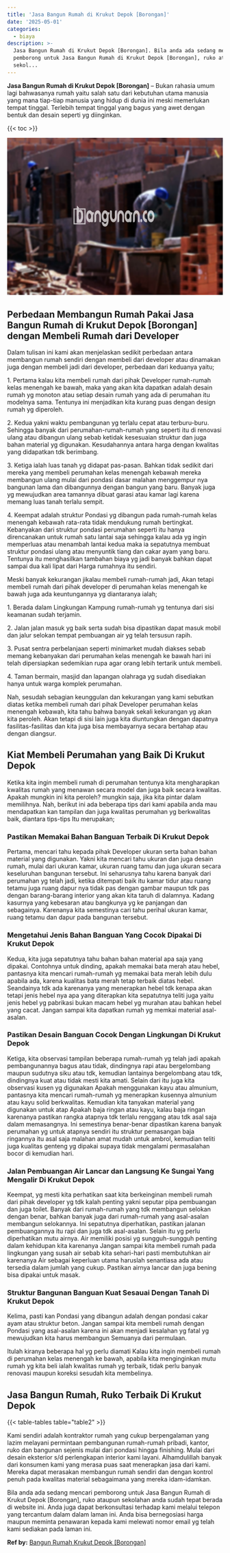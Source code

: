 ```yaml
---
title: 'Jasa Bangun Rumah di Krukut Depok [Borongan]'
date: '2025-05-01'
categories:
  - biaya
description: >-
  Jasa Bangun Rumah di Krukut Depok [Borongan]. Bila anda ada sedang mencari
  pemborong untuk Jasa Bangun Rumah di Krukut Depok [Borongan], ruko ataupun
  sekol...
---
```


**Jasa Bangun Rumah di Krukut Depok \[Borongan\]** – Bukan rahasia umum lagi bahwasanya rumah yaitu salah satu dari kebutuhan utama manusia yang mana tiap-tiap manusia yang hidup di dunia ini meski memerlukan tempat tinggal. Terlebih tempat tinggal yang bagus yang awet dengan bentuk dan desain seperti yg diinginkan.

{{< toc >}}

![Jasa Bangun Rumah di Krukut Depok [Borongan]](/images/borong-bangunan-38.png)

## Perbedaan Membangun Rumah Pakai Jasa Bangun Rumah di Krukut Depok \[Borongan\] dengan Membeli Rumah dari Developer

Dalam tulisan ini kami akan menjelaskan sedikit perbedaan antara membangun rumah sendiri dengan membeli dari developer atau dinamakan juga dengan membeli jadi dari developer, perbedaan dari keduanya yaitu;

1\. Pertama kalau kita membeli rumah dari pihak Developer rumah-rumah kelas menengah ke bawah, maka yang akan kita dapatkan adalah desain rumah yg monoton atau setiap desain rumah yang ada di perumahan itu modelnya sama. Tentunya ini menjadikan kita kurang puas dengan design rumah yg diperoleh.

2\. Kedua yakni waktu pembangunan yg terlalu cepat atau terburu-buru. Sehingga banyak dari perumahan-rumah-rumah yang seperti itu di renovasi ulang atau dibangun ulang sebab ketidak kesesuaian struktur dan juga bahan material yg digunakan. Kesudahannya antara harga dengan kwalitas yang didapatkan tdk berimbang.

3\. Ketiga ialah luas tanah yg didapat pas-pasan. Bahkan tidak sedikit dari mereka yang membeli perumahan kelas menengah kebawah mereka membangun ulang mulai dari pondasi dasar malahan menggempur nya bangunan lama dan dibangunnya dengan bangun yang baru. Banyak juga yg mewujudkan area tamannya dibuat garasi atau kamar lagi karena memang luas tanah terlalu sempit.

4\. Keempat adalah struktur Pondasi yg dibangun pada rumah-rumah kelas menengah kebawah rata-rata tidak mendukung rumah bertingkat. Kebanyakan dari struktur pondasi perumahan seperti itu hanya direncanakan untuk rumah satu lantai saja sehingga kalau ada yg ingin memperluas atau menambah lantai kedua maka ia sepatutnya membuat struktur pondasi ulang atau menyuntik tiang dan cakar ayam yang baru. Tentunya itu menghasilkan tambahan biaya yg jadi banyak bahkan dapat sampai dua kali lipat dari Harga rumahnya itu sendiri.

Meski banyak kekurangan jikalau membeli rumah-rumah jadi, Akan tetapi membeli rumah dari pihak developer di perumahan kelas menengah ke bawah juga ada keuntungannya yg diantaranya ialah;

1\. Berada dalam Lingkungan Kampung rumah-rumah yg tentunya dari sisi keamanan sudah terjamin.

2\. Jalan jalan masuk yg baik serta sudah bisa dipastikan dapat masuk mobil dan jalur selokan tempat pembuangan air yg telah tersusun rapih.

3\. Pusat sentra perbelanjaan seperti minimarket mudah diakses sebab memang kebanyakan dari perumahan kelas menengah ke bawah hari ini telah dipersiapkan sedemikian rupa agar orang lebih tertarik untuk membeli.

4\. Taman bermain, masjid dan lapangan olahraga yg sudah disediakan hanya untuk warga komplek perumahan.

Nah, sesudah sebagian keunggulan dan kekurangan yang kami sebutkan diatas ketika membeli rumah dari pihak Developer perumahan kelas menengah kebawah, kita tahu bahwa banyak sekali kekurangan yg akan kita peroleh. Akan tetapi di sisi lain juga kita diuntungkan dengan dapatnya fasilitas-fasilitas dan kita juga bisa membayarnya secara bertahap atau dengan diangsur.

## Kiat Membeli Perumahan yang Baik Di Krukut Depok

Ketika kita ingin membeli rumah di perumahan tentunya kita mengharapkan kwalitas rumah yang menawan secara model dan juga baik secara kwalitas. Apakah mungkin ini kita peroleh? mungkin saja, jika kita pintar dalam memilihnya. Nah, berikut ini ada beberapa tips dari kami apabila anda mau mendapatkan kan tampilan dan juga kwalitas perumahan yg berkwalitas baik, diantara tips-tips Itu merupakan;

### Pastikan Memakai Bahan Banguan Terbaik Di Krukut Depok

Pertama, mencari tahu kepada pihak Developer ukuran serta bahan bahan material yang digunakan. Yakni kita mencari tahu ukuran dan juga desain rumah, mulai dari ukuran kamar, ukuran ruang tamu dan juga ukuran secara keseluruhan bangunan tersebut. Ini seharusnya tahu karena banyak dari perumahan yg telah jadi, ketika ditempati baik itu kamar tidur atau ruang tetamu juga ruang dapur nya tidak pas dengan gambar maupun tdk pas dengan barang-barang interior yang akan kita taruh di dalamnya. Kadang kasurnya yang kebesaran atau bangkunya yg ke panjangan dan sebagainya. Karenanya kita semestinya cari tahu perihal ukuran kamar, ruang tetamu dan dapur pada bangunan tersebut.

### Mengetahui Jenis Bahan Banguan Yang Cocok Dipakai Di Krukut Depok

Kedua, kita juga sepatutnya tahu bahan bahan material apa saja yang dipakai. Contohnya untuk dinding, apakah memakai bata merah atau hebel, pantasnya kita mencari rumah-rumah yg memakai bata merah lebih dulu apabila ada, karena kualitas bata merah tetap terbaik diatas hebel. Seandainya tdk ada karenanya yang menerapkan hebel tdk kenapa akan tetapi jenis hebel nya apa yang diterapkan kita sepatutnya teliti juga yaitu jenis hebel yg pabrikasi bukan macam hebel yg murahan atau bahkan hebel yang cacat. Jangan sampai kita dapatkan rumah yg memkai material asal-asalan.

### Pastikan Desain Banguan Cocok Dengan Lingkungan Di Krukut Depok

Ketiga, kita observasi tampilan beberapa rumah-rumah yg telah jadi apakah pembangunannya bagus atau tidak, dindingnya rapi atau bergelombang maupun sudutnya siku atau tdk, kemudian lantainya bergelombang atau tdk, dindingnya kuat atau tidak mesti kita amati. Selain dari itu juga kita observasi kusen yg digunakan Apakah menggunakan kayu atau almunium, pantasnya kita mencari rumah-rumah yg menerapkan kusennya almunium atau kayu solid berkwalitas. Kemudian kita tanyakan material yang digunakan untuk atap Apakah baja ringan atau kayu, kalau baja ringan karenanya pastikan rangka atapnya tdk terlalu renggang atau tdk asal saja dalam memasangnya. Ini semestinya benar-benar dipastikan karena banyak perumahan yg untuk atapnya sendiri itu struktur pemasangan baja ringannya itu asal saja malahan amat mudah untuk ambrol, kemudian teliti juga kualitas genteng yg dipakai supaya tidak mengalami permasalahan bocor di kemudian hari.

### Jalan Pembuangan Air Lancar dan Langsung Ke Sungai Yang Mengalir Di Krukut Depok

Keempat, yg mesti kita perhatikan saat kita berkeinginan membeli rumah dari pihak developer yg tdk kalah penting yakni seputar pipa pembuangan dan juga toilet. Banyak dari rumah-rumah yang tdk membangun selokan dengan benar, bahkan banyak juga dari rumah-rumah yang asal-asalan membangun selokannya. Ini sepatutnya diperhatikan, pastikan jalanan pembuangannya itu rapi dan juga tdk asal-asalan. Selain itu yg perlu diperhatikan mutu airnya. Air memiliki posisi yg sungguh-sungguh penting dalam kehidupan kita karenanya Jangan sampai kita membeli rumah pada lingkungan yang susah air sebab kita sehari-hari pasti membutuhkan air karenanya Air sebagai keperluan utama haruslah senantiasa ada atau tersedia dalam jumlah yang cukup. Pastikan airnya lancar dan juga bening bisa dipakai untuk masak.

### Struktur Bangunan Banguan Kuat Sesauai Dengan Tanah Di Krukut Depok

Kelima, pasti kan Pondasi yang dibangun adalah dengan pondasi cakar ayam atau struktur beton. Jangan sampai kita membeli rumah dengan Pondasi yang asal-asalan karena ini akan menjadi kesalahan yg fatal yg mewujudkan kita harus membangun Semuanya dari permulaan.

Itulah kiranya beberapa hal yg perlu diamati Kalau kita ingin membeli rumah di perumahan kelas menengah ke bawah, apabila kita menginginkan mutu rumah yg kita beli ialah kwalitas rumah yg terbaik, tidak perlu banyak renovasi maupun koreksi sesudah kita membelinya.

## Jasa Bangun Rumah, Ruko Terbaik Di Krukut Depok

{{< table-tables table="table2" >}}

Kami sendiri adalah kontraktor rumah yang cukup berpengalaman yang lazim melayani permintaan pembangunan rumah-rumah pribadi, kantor, ruko dan bangunan sejenis mulai dari pondasi hingga finishing. Mulai dari desain eksterior s/d perlengkapan interior kami layani. Alhamdulillah banyak dari konsumen kami yang merasa puas saat menerapkan jasa dari kami. Mereka dapat merasakan membangun rumah sendiri dan dengan kontrol penuh pada kwalitas material sebagaimana yang mereka idam-idamkan.

Bila anda ada sedang mencari pemborong untuk Jasa Bangun Rumah di Krukut Depok \[Borongan\], ruko ataupun sekolahan anda sudah tepat berada di website ini. Anda juga dapat berkonsultasi terhadap kami melalui telepon yang tercantum dalam dalam laman ini. Anda bisa bernegosiasi harga maupun meminta penawaran kepada kami melewati nomor email yg telah kami sediakan pada laman ini.

**Ref by:** [Bangun Rumah Krukut Depok [Borongan]](https://id.wikipedia.org/wiki/Bangun)
